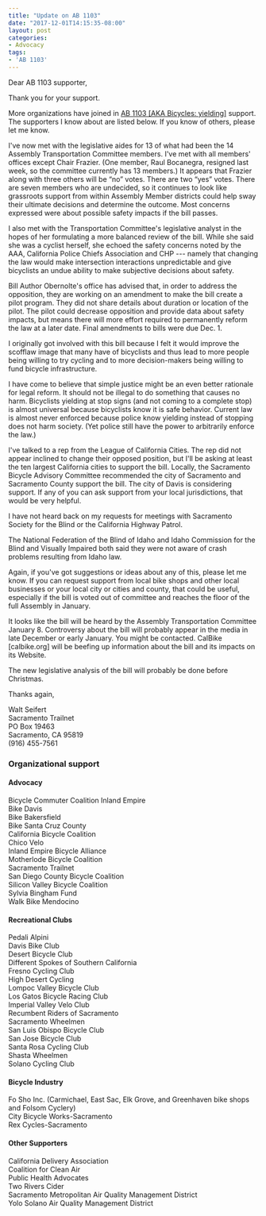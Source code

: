 ```yaml
---
title: "Update on AB 1103"
date: "2017-12-01T14:15:35-08:00"
layout: post
categories:
- Advocacy
tags:
- 'AB 1103'
---
```


Dear AB 1103 supporter,

Thank you for your support.

More organizations have joined in [AB 1103 \[AKA Bicycles: yielding\]](https://leginfo.legislature.ca.gov/faces/billNavClient.xhtml?bill_id=201720180AB1103) support. The supporters I know about are listed below. If you know of others, please let me know.

I've now met with the legislative aides for 13 of what had been the 14 Assembly Transportation Committee members. I've met with all members' offices except Chair Frazier. (One member, Raul Bocanegra, resigned last week, so the committee currently has 13 members.) It appears that Frazier along with three others will be “no” votes. There are two “yes” votes. There are seven members who are undecided, so it continues to look like grassroots support from within Assembly Member districts could help sway their ultimate decisions and determine the outcome. Most concerns expressed were about possible safety impacts if the bill passes.

I also met with the Transportation Committee's legislative analyst in the hopes of her formulating a more balanced review of the bill. While she said she was a cyclist herself, she echoed the safety concerns noted by the AAA, California Police Chiefs Association and CHP --- namely that changing the law would make intersection interactions unpredictable and give bicyclists an undue ability to make subjective decisions about safety.

Bill Author Obernolte's office has advised that, in order to address the opposition, they are working on an amendment to make the bill create a pilot program. They did not share details about duration or location of the pilot. The pilot could decrease opposition and provide data about safety impacts, but means there will more effort required to permanently reform the law at a later date. Final amendments to bills were due Dec. 1.

I originally got involved with this bill because I felt it would improve the scofflaw image that many have of bicyclists and thus lead to more people being willing to try cycling and to more decision-makers being willing to fund bicycle infrastructure.

I have come to believe that simple justice might be an even better rationale for legal reform. It should not be illegal to do something that causes no harm. Bicyclists yielding at stop signs (and not coming to a complete stop) is almost universal because bicyclists know it is safe behavior. Current law is almost never enforced because police know yielding instead of stopping does not harm society. (Yet police still have the power to arbitrarily enforce the law.)

I've talked to a rep from the League of California Cities. The rep did not appear inclined to change their opposed position, but I'll be asking at least the ten largest California cities to support the bill. Locally, the Sacramento Bicycle Advisory Committee recommended the city of Sacramento and Sacramento County support the bill. The city of Davis is considering support. If any of you can ask support from your local jurisdictions, that would be very helpful.

I have not heard back on my requests for meetings with Sacramento Society for the Blind or the California Highway Patrol.

The National Federation of the Blind of Idaho and Idaho Commission for the Blind and Visually Impaired both said they were not aware of crash problems resulting from Idaho law.

Again, if you've got suggestions or ideas about any of this, please let me know. If you can request support from local bike shops and other local businesses or your local city or cities and county, that could be useful, especially if the bill is voted out of committee and reaches the floor of the full Assembly in January.

It looks like the bill will be heard by the Assembly Transportation Committee January 8. Controversy about the bill will probably appear in the media in late December or early January. You might be contacted. CalBike \[calbike.org\] will be beefing up information about the bill and its impacts on its Website.

The new legislative analysis of the bill will probably be done before Christmas.

Thanks again,

Walt Seifert  
Sacramento Trailnet  
PO Box 19463  
Sacramento, CA 95819  
(916) 455-7561

### Organizational support

#### Advocacy

Bicycle Commuter Coalition Inland Empire  
Bike Davis  
Bike Bakersfield  
Bike Santa Cruz County  
California Bicycle Coalition  
Chico Velo  
Inland Empire Bicycle Alliance  
Motherlode Bicycle Coalition  
Sacramento Trailnet  
San Diego County Bicycle Coalition  
Silicon Valley Bicycle Coalition  
Sylvia Bingham Fund  
Walk Bike Mendocino

#### Recreational Clubs

Pedali Alpini  
Davis Bike Club  
Desert Bicycle Club  
Different Spokes of Southern California  
Fresno Cycling Club  
High Desert Cycling  
Lompoc Valley Bicycle Club  
Los Gatos Bicycle Racing Club  
Imperial Valley Velo Club  
Recumbent Riders of Sacramento  
Sacramento Wheelmen  
San Luis Obispo Bicycle Club  
San Jose Bicycle Club  
Santa Rosa Cycling Club  
Shasta Wheelmen  
Solano Cycling Club

#### Bicycle Industry

Fo Sho Inc. (Carmichael, East Sac, Elk Grove, and Greenhaven bike shops and Folsom Cyclery)  
City Bicycle Works-Sacramento  
Rex Cycles-Sacramento

#### Other Supporters

California Delivery Association  
Coalition for Clean Air  
Public Health Advocates  
Two Rivers Cider  
Sacramento Metropolitan Air Quality Management District  
Yolo Solano Air Quality Management District